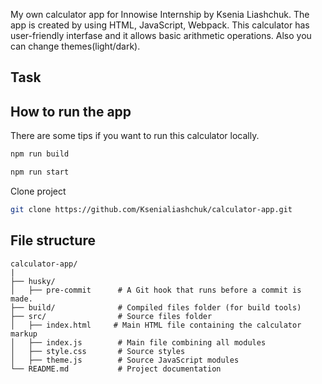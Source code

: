 
My own calculator app for Innowise Internship by Ksenia Liashchuk. The app is created by using HTML, JavaScript, Webpack. This calculator has user-friendly interfase and it allows basic arithmetic operations. Also you can change themes(light/dark).

## Task
 



## How to run the app

There are some tips if you want to run this calculator locally.

```bash
npm run build
```
```bash
npm run start
```

Clone project

```bash
git clone https://github.com/Ksenialiashchuk/calculator-app.git
```
## File structure

```
calculator-app/
|
├── husky/
│   ├── pre-commit      # A Git hook that runs before a commit is made.
├── build/              # Compiled files folder (for build tools)
├── src/                # Source files folder
│   ├── index.html     # Main HTML file containing the calculator markup
│   ├── index.js        # Main file combining all modules
│   ├── style.css       # Source styles
│   ├── theme.js        # Source JavaScript modules    
└── README.md           # Project documentation
```

